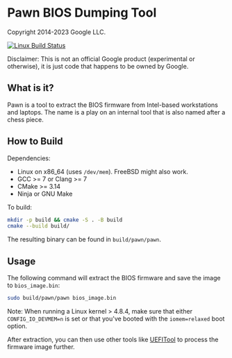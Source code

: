 # Pawn BIOS Dumping Tool

Copyright 2014-2023 Google LLC.

[![Linux Build Status](https://github.com/google/pawn/workflows/linux-build/badge.svg)](https://github.com/google/pawn/actions?query=workflow%3Alinux-build)

Disclaimer: This is not an official Google product (experimental or otherwise),
it is just code that happens to be owned by Google.

## What is it?

Pawn is a tool to extract the BIOS firmware from Intel-based workstations and
laptops.
The name is a play on an internal tool that is also named after a chess piece.

## How to Build

Dependencies:
  * Linux on x86_64 (uses `/dev/mem`). FreeBSD might also work.
  * GCC >= 7 or Clang >= 7
  * CMake >= 3.14
  * Ninja or GNU Make

To build:

```bash
mkdir -p build && cmake -S . -B build
cmake --build build/
```

The resulting binary can be found in `build/pawn/pawn`.

## Usage

The following command will extract the BIOS firmware and save the image to
`bios_image.bin`:

```bash
sudo build/pawn/pawn bios_image.bin
```

Note: When running a Linux kernel > 4.8.4, make sure that either
`CONFIG_IO_DEVMEM=n` is set or that you've booted with the `iomem=relaxed`
boot option.

After extraction, you can then use other tools like
[UEFITool](https://github.com/LongSoft/UEFITool) to process the firmware
image further.
